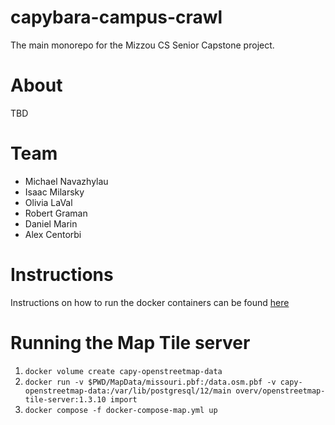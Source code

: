 # capybara-campus-crawl
The main monorepo for the Mizzou CS Senior Capstone project.

# About
TBD

# Team
- Michael Navazhylau
- Isaac Milarsky
- Olivia LaVal
- Robert Graman
- Daniel Marin
- Alex Centorbi

# Instructions
Instructions on how to run the docker containers can be found [here](instructions.md)

# Running the Map Tile server
1. `docker volume create capy-openstreetmap-data`
2. `docker run -v $PWD/MapData/missouri.pbf:/data.osm.pbf -v capy-openstreetmap-data:/var/lib/postgresql/12/main overv/openstreetmap-tile-server:1.3.10 import`
3. `docker compose -f docker-compose-map.yml up`

